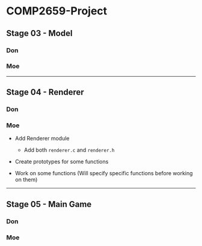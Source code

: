 # COMP2659-Project

## Stage 03 - Model
### Don

### Moe

- - - -

## Stage 04 - Renderer
### Don

### Moe
- Add Renderer module
  * Add both `renderer.c` and `renderer.h`

- Create prototypes for some functions

- Work on some functions (Will specify specific functions before working on them)

- - - -

## Stage 05 - Main Game
### Don

### Moe
